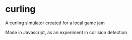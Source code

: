 # curling
A curling simulator created for a local game jam

Made in Javascript, as an experiment in collision detection
